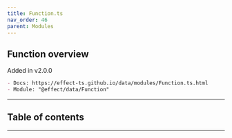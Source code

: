 ```yaml
---
title: Function.ts
nav_order: 46
parent: Modules
---
```


## Function overview

Added in v2.0.0

```md
- Docs: https://effect-ts.github.io/data/modules/Function.ts.html
- Module: "@effect/data/Function"
```

---

<h2 class="text-delta">Table of contents</h2>

---
